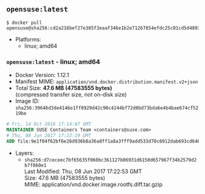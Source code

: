 ## `opensuse:latest`

```console
$ docker pull opensuse@sha256:cd2a216bef27e385f3eaaf346e1b2e71267854efdc25c01cd5d4893d0763cc32
```

-	Platforms:
	-	linux; amd64

### `opensuse:latest` - linux; amd64

-	Docker Version: 1.12.1
-	Manifest MIME: `application/vnd.docker.distribution.manifest.v2+json`
-	Total Size: **47.6 MB (47583555 bytes)**  
	(compressed transfer size, not on-disk size)
-	Image ID: `sha256:39646d3de4146e1ff8929d42c90c4244bf72d0bd73bda6e4b4bae674cf5219be`

```dockerfile
# Fri, 14 Oct 2016 17:14:07 GMT
MAINTAINER SUSE Containers Team <containers@suse.com>
# Thu, 08 Jun 2017 17:22:19 GMT
ADD file:9e1f04f62bf6e26d936b8a36a8ff1a8a3fff9add533d70c6912dab693cd64642 in / 
```

-	Layers:
	-	`sha256:d7ceceec7bf65635f060bc361127b06931d6150d657967f34b2579d2b7f860e1`  
		Last Modified: Thu, 08 Jun 2017 17:22:53 GMT  
		Size: 47.6 MB (47583555 bytes)  
		MIME: application/vnd.docker.image.rootfs.diff.tar.gzip
